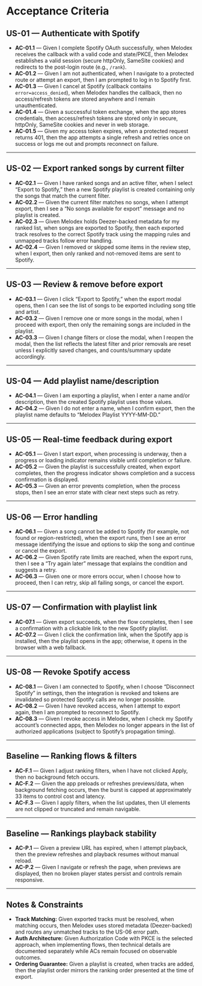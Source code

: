 # Acceptance Criteria

## US-01 — Authenticate with Spotify

- **AC-01.1** — Given I complete Spotify OAuth successfully, when Melodex receives the callback with a valid code and state/PKCE, then Melodex establishes a valid session (secure httpOnly, SameSite cookies) and redirects to the post-login route (e.g., `/rank`).
- **AC-01.2** — Given I am not authenticated, when I navigate to a protected route or attempt an export, then I am prompted to log in to Spotify first.
- **AC-01.3** — Given I cancel at Spotify (callback contains `error=access_denied`), when Melodex handles the callback, then no access/refresh tokens are stored anywhere and I remain unauthenticated.
- **AC-01.4** — Given a successful token exchange, when the app stores credentials, then access/refresh tokens are stored only in secure, httpOnly, SameSite cookies and never in web storage.
- **AC-01.5** — Given my access token expires, when a protected request returns 401, then the app attempts a single refresh and retries once on success or logs me out and prompts reconnect on failure.

---

## US-02 — Export ranked songs by current filter

- **AC-02.1** — Given I have ranked songs and an active filter, when I select “Export to Spotify,” then a new Spotify playlist is created containing only the songs that match the current filter.
- **AC-02.2** — Given the current filter matches no songs, when I attempt export, then I see a “No songs available for export” message and no playlist is created.
- **AC-02.3** — Given Melodex holds Deezer-backed metadata for my ranked list, when songs are exported to Spotify, then each exported track resolves to the correct Spotify track using the mapping rules and unmapped tracks follow error handling.
- **AC-02.4** — Given I removed or skipped some items in the review step, when I export, then only ranked and not-removed items are sent to Spotify.

---

## US-03 — Review & remove before export

- **AC-03.1** — Given I click “Export to Spotify,” when the export modal opens, then I can see the list of songs to be exported including song title and artist.
- **AC-03.2** — Given I remove one or more songs in the modal, when I proceed with export, then only the remaining songs are included in the playlist.
- **AC-03.3** — Given I change filters or close the modal, when I reopen the modal, then the list reflects the latest filter and prior removals are reset unless I explicitly saved changes, and counts/summary update accordingly.

---

## US-04 — Add playlist name/description

- **AC-04.1** — Given I am exporting a playlist, when I enter a name and/or description, then the created Spotify playlist uses those values.
- **AC-04.2** — Given I do not enter a name, when I confirm export, then the playlist name defaults to “Melodex Playlist YYYY-MM-DD.”

---

## US-05 — Real-time feedback during export

- **AC-05.1** — Given I start export, when processing is underway, then a progress or loading indicator remains visible until completion or failure.
- **AC-05.2** — Given the playlist is successfully created, when export completes, then the progress indicator shows completion and a success confirmation is displayed.
- **AC-05.3** — Given an error prevents completion, when the process stops, then I see an error state with clear next steps such as retry.

---

## US-06 — Error handling

- **AC-06.1** — Given a song cannot be added to Spotify (for example, not found or region-restricted), when the export runs, then I see an error message identifying the issue and options to skip the song and continue or cancel the export.
- **AC-06.2** — Given Spotify rate limits are reached, when the export runs, then I see a “Try again later” message that explains the condition and suggests a retry.
- **AC-06.3** — Given one or more errors occur, when I choose how to proceed, then I can retry, skip all failing songs, or cancel the export.

---

## US-07 — Confirmation with playlist link

- **AC-07.1** — Given export succeeds, when the flow completes, then I see a confirmation with a clickable link to the new Spotify playlist.
- **AC-07.2** — Given I click the confirmation link, when the Spotify app is installed, then the playlist opens in the app; otherwise, it opens in the browser with a web fallback.

---

## US-08 — Revoke Spotify access

- **AC-08.1** — Given I am connected to Spotify, when I choose “Disconnect Spotify” in settings, then the integration is revoked and tokens are invalidated so protected Spotify calls are no longer possible.
- **AC-08.2** — Given I have revoked access, when I attempt to export again, then I am prompted to reconnect to Spotify.
- **AC-08.3** — Given I revoke access in Melodex, when I check my Spotify account’s connected apps, then Melodex no longer appears in the list of authorized applications (subject to Spotify’s propagation timing).

---

## Baseline — Ranking flows & filters

- **AC-F.1** — Given I adjust ranking filters, when I have not clicked Apply, then no background fetch occurs.
- **AC-F.2** — Given the app preloads or refreshes previews/data, when background fetching occurs, then the burst is capped at approximately 33 items to control cost and latency.
- **AC-F.3** — Given I apply filters, when the list updates, then UI elements are not clipped or truncated and remain navigable.

---

## Baseline — Rankings playback stability

- **AC-P.1** — Given a preview URL has expired, when I attempt playback, then the preview refreshes and playback resumes without manual reload.
- **AC-P.2** — Given I navigate or refresh the page, when previews are displayed, then no broken player states persist and controls remain responsive.

---

## Notes & Constraints

- **Track Matching:** Given exported tracks must be resolved, when matching occurs, then Melodex uses stored metadata (Deezer-backed) and routes any unmatched tracks to the US-06 error path.  
- **Auth Architecture:** Given Authorization Code with PKCE is the selected approach, when implementing flows, then technical details are documented separately while ACs remain focused on observable outcomes.  
- **Ordering Guarantee:** Given a playlist is created, when tracks are added, then the playlist order mirrors the ranking order presented at the time of export.
